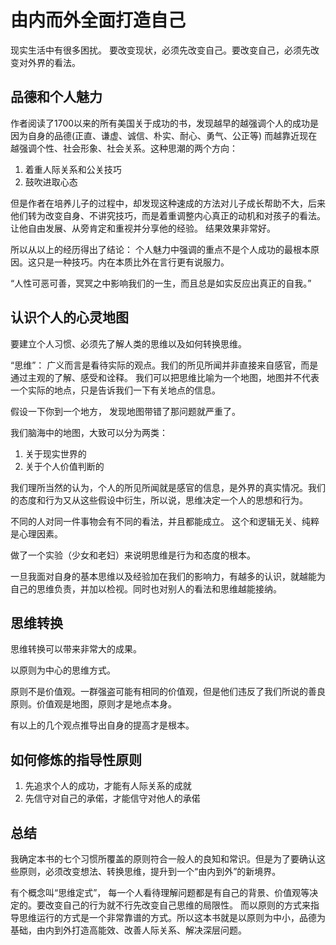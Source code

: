 # 由内而外全面打造自己

现实生活中有很多困扰。 要改变现状，必须先改变自己。要改变自己，必须先改变对外界的看法。

## 品德和个人魅力
作者阅读了1700以来的所有美国关于成功的书，发现越早的越强调个人的成功是因为自身的品德(正直、谦虚、诚信、朴实、耐心、勇气、公正等) 而越靠近现在越强调个性、社会形象、社会关系。这种思潮的两个方向：

1. 着重人际关系和公关技巧
2. 鼓吹进取心态

但是作者在培养儿子的过程中，却发现这种速成的方法对儿子成长帮助不大，后来他们转为改变自身、不讲究技巧，而是着重调整内心真正的动机和对孩子的看法。让他自由发展、从旁肯定和重视并分享他的经验。 结果效果非常好。

所以从以上的经历得出了结论： 个人魅力中强调的重点不是个人成功的最根本原因。这只是一种技巧。内在本质比外在言行更有说服力。

“人性可恶可善，冥冥之中影响我们的一生，而且总是如实反应出真正的自我。”

## 认识个人的心灵地图
要建立个人习惯、必须先了解人类的思维以及如何转换思维。

“思维”： 广义而言是看待实际的观点。我们的所见所闻并非直接来自感官，而是通过主观的了解、感受和诠释。 我们可以把思维比喻为一个地图，地图并不代表一个实际的地点，只是告诉我们一下有关地点的信息。

假设一下你到一个地方， 发现地图带错了那问题就严重了。

我们脑海中的地图，大致可以分为两类：

1. 关于现实世界的
2. 关于个人价值判断的

我们理所当然的认为，个人的所见所闻就是感官的信息，是外界的真实情况。我们的态度和行为又从这些假设中衍生，所以说，思维决定一个人的思想和行为。

不同的人对同一件事物会有不同的看法，并且都能成立。 这个和逻辑无关、纯粹是心理因素。

做了一个实验（少女和老妇）来说明思维是行为和态度的根本。

一旦我面对自身的基本思维以及经验加在我们的影响力，有越多的认识，就越能为自己的思维负责，并加以检视。同时也对别人的看法和思维越能接纳。

## 思维转换
思维转换可以带来非常大的成果。

以原则为中心的思维方式。

原则不是价值观。一群强盗可能有相同的价值观，但是他们违反了我们所说的善良原则。价值观是地图，原则才是地点本身。

有以上的几个观点推导出自身的提高才是根本。

## 如何修炼的指导性原则
1. 先追求个人的成功，才能有人际关系的成就
2. 先信守对自己的承偌，才能信守对他人的承偌

## 总结
我确定本书的七个习惯所覆盖的原则符合一般人的良知和常识。但是为了要确认这些原则，必须改变想法、转换思维，提升到一个“由内到外”的新境界。

有个概念叫“思维定式”， 每一个人看待理解问题都是有自己的背景、价值观等决定的。要改变自己的行为就不行先改变自己思维的局限性。 而以原则的方式来指导思维运行的方式是一个非常靠谱的方式。所以这本书就是以原则为中小，品德为基础，由内到外打造高能效、改善人际关系、解决深层问题。
